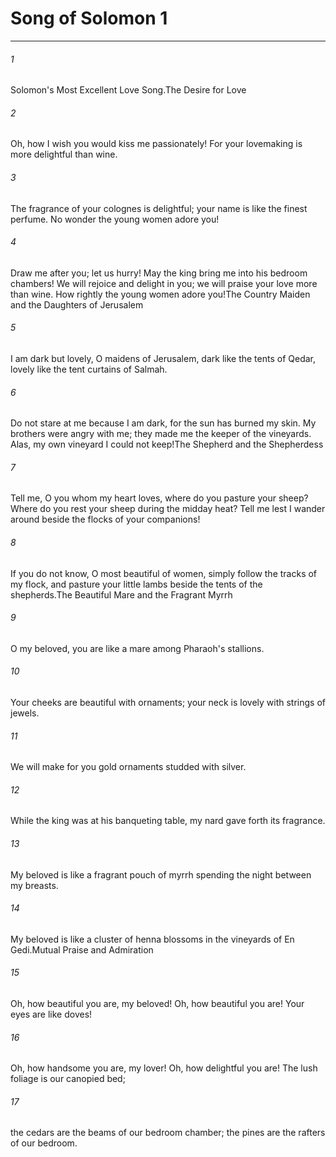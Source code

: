 # Song of Solomon 1
***



###### 1 
Solomon's Most Excellent Love Song.The Desire for Love 

###### 2 
Oh, how I wish you would kiss me passionately! For your lovemaking is more delightful than wine. 

###### 3 
The fragrance of your colognes is delightful; your name is like the finest perfume. No wonder the young women adore you! 

###### 4 
Draw me after you; let us hurry! May the king bring me into his bedroom chambers! We will rejoice and delight in you; we will praise your love more than wine. How rightly the young women adore you!The Country Maiden and the Daughters of Jerusalem 

###### 5 
I am dark but lovely, O maidens of Jerusalem, dark like the tents of Qedar, lovely like the tent curtains of Salmah. 

###### 6 
Do not stare at me because I am dark, for the sun has burned my skin. My brothers were angry with me; they made me the keeper of the vineyards. Alas, my own vineyard I could not keep!The Shepherd and the Shepherdess 

###### 7 
Tell me, O you whom my heart loves, where do you pasture your sheep? Where do you rest your sheep during the midday heat? Tell me lest I wander around beside the flocks of your companions! 

###### 8 
If you do not know, O most beautiful of women, simply follow the tracks of my flock, and pasture your little lambs beside the tents of the shepherds.The Beautiful Mare and the Fragrant Myrrh 

###### 9 
O my beloved, you are like a mare among Pharaoh's stallions. 

###### 10 
Your cheeks are beautiful with ornaments; your neck is lovely with strings of jewels. 

###### 11 
We will make for you gold ornaments studded with silver. 

###### 12 
While the king was at his banqueting table, my nard gave forth its fragrance. 

###### 13 
My beloved is like a fragrant pouch of myrrh spending the night between my breasts. 

###### 14 
My beloved is like a cluster of henna blossoms in the vineyards of En Gedi.Mutual Praise and Admiration 

###### 15 
Oh, how beautiful you are, my beloved! Oh, how beautiful you are! Your eyes are like doves! 

###### 16 
Oh, how handsome you are, my lover! Oh, how delightful you are! The lush foliage is our canopied bed; 

###### 17 
the cedars are the beams of our bedroom chamber; the pines are the rafters of our bedroom.
